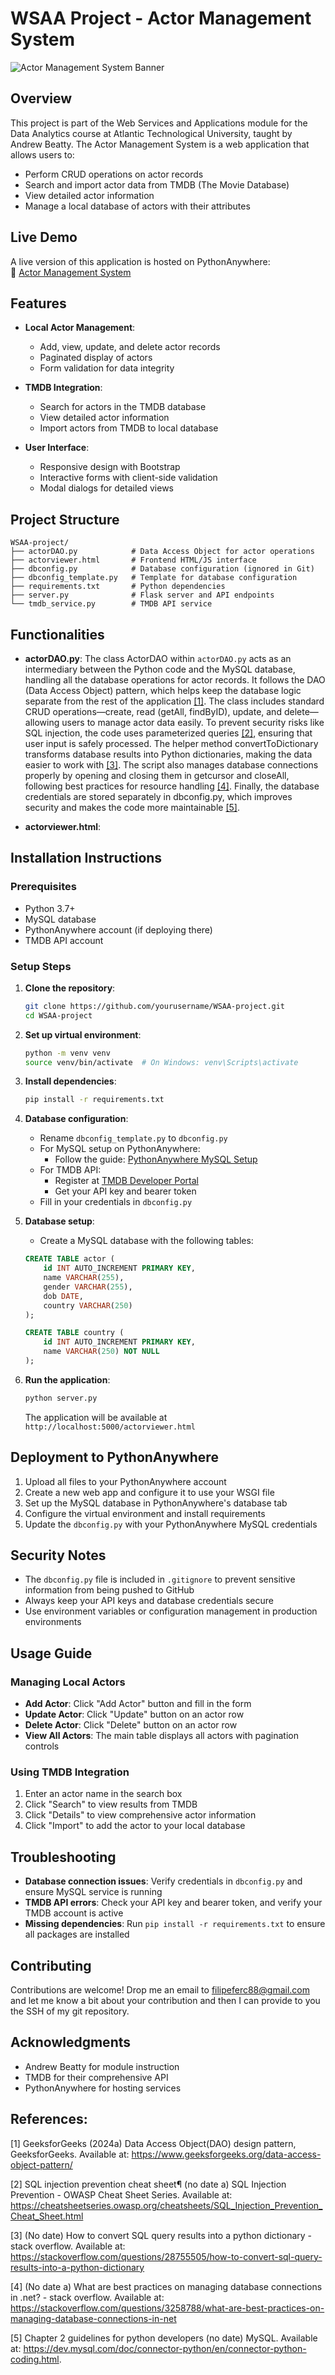 # WSAA Project - Actor Management System

![Actor Management System Banner](Images/Actor_Management_System_Screenshoot.png)

## Overview
This project is part of the Web Services and Applications module for the Data Analytics course at Atlantic Technological University, taught by Andrew Beatty. The Actor Management System is a web application that allows users to:

- Perform CRUD operations on actor records
- Search and import actor data from TMDB (The Movie Database)
- View detailed actor information
- Manage a local database of actors with their attributes

## Live Demo
A live version of this application is hosted on PythonAnywhere:  
🔗 [Actor Management System](https://filipekojak88.pythonanywhere.com/actorviewer.html)

## Features
- **Local Actor Management**:
  - Add, view, update, and delete actor records
  - Paginated display of actors
  - Form validation for data integrity

- **TMDB Integration**:
  - Search for actors in the TMDB database
  - View detailed actor information
  - Import actors from TMDB to local database

- **User Interface**:
  - Responsive design with Bootstrap
  - Interactive forms with client-side validation
  - Modal dialogs for detailed views

## Project Structure
```
WSAA-project/
├── actorDAO.py            # Data Access Object for actor operations
├── actorviewer.html       # Frontend HTML/JS interface
├── dbconfig.py            # Database configuration (ignored in Git)
├── dbconfig_template.py   # Template for database configuration
├── requirements.txt       # Python dependencies
├── server.py              # Flask server and API endpoints
└── tmdb_service.py        # TMDB API service
```

## Functionalities

- **actorDAO.py**: The class ActorDAO within `actorDAO.py` acts as an intermediary between the Python code and the MySQL database, handling all the database operations for actor records. It follows the DAO (Data Access Object) pattern, which helps keep the database logic separate from the rest of the application [[1]](#1). The class includes standard CRUD operations—create, read (getAll, findByID), update, and delete—allowing users to manage actor data easily. To prevent security risks like SQL injection, the code uses parameterized queries [[2]](#2), ensuring that user input is safely processed. The helper method convertToDictionary transforms database results into Python dictionaries, making the data easier to work with [[3]](#3). The script also manages database connections properly by opening and closing them in getcursor and closeAll, following best practices for resource handling [[4]](#4). Finally, the database credentials are stored separately in dbconfig.py, which improves security and makes the code more maintainable [[5]](#5).

- **actorviewer.html**: 


## Installation Instructions

### Prerequisites
- Python 3.7+
- MySQL database
- PythonAnywhere account (if deploying there)
- TMDB API account

### Setup Steps

1. **Clone the repository**:
   ```bash
   git clone https://github.com/yourusername/WSAA-project.git
   cd WSAA-project
   ```

2. **Set up virtual environment**:
   ```bash
   python -m venv venv
   source venv/bin/activate  # On Windows: venv\Scripts\activate
   ```

3. **Install dependencies**:
   ```bash
   pip install -r requirements.txt
   ```

4. **Database configuration**:
   - Rename `dbconfig_template.py` to `dbconfig.py`
   - For MySQL setup on PythonAnywhere:
     - Follow the guide: [PythonAnywhere MySQL Setup](https://help.pythonanywhere.com/pages/UsingMySQL/)
   - For TMDB API:
     - Register at [TMDB Developer Portal](https://developer.themoviedb.org/docs/getting-started)
     - Get your API key and bearer token
   - Fill in your credentials in `dbconfig.py`

5. **Database setup**:
   - Create a MySQL database with the following tables:
   ```sql
   CREATE TABLE actor (
       id INT AUTO_INCREMENT PRIMARY KEY,
       name VARCHAR(255),
       gender VARCHAR(255),
       dob DATE,
       country VARCHAR(250)
   );
   
   CREATE TABLE country (
       id INT AUTO_INCREMENT PRIMARY KEY,
       name VARCHAR(250) NOT NULL
   );
   ```

6. **Run the application**:
   ```bash
   python server.py
   ```
   The application will be available at `http://localhost:5000/actorviewer.html`

## Deployment to PythonAnywhere

1. Upload all files to your PythonAnywhere account
2. Create a new web app and configure it to use your WSGI file
3. Set up the MySQL database in PythonAnywhere's database tab
4. Configure the virtual environment and install requirements
5. Update the `dbconfig.py` with your PythonAnywhere MySQL credentials

## Security Notes
- The `dbconfig.py` file is included in `.gitignore` to prevent sensitive information from being pushed to GitHub
- Always keep your API keys and database credentials secure
- Use environment variables or configuration management in production environments

## Usage Guide

### Managing Local Actors
- **Add Actor**: Click "Add Actor" button and fill in the form
- **Update Actor**: Click "Update" button on an actor row
- **Delete Actor**: Click "Delete" button on an actor row
- **View All Actors**: The main table displays all actors with pagination controls

### Using TMDB Integration
1. Enter an actor name in the search box
2. Click "Search" to view results from TMDB
3. Click "Details" to view comprehensive actor information
4. Click "Import" to add the actor to your local database

## Troubleshooting
- **Database connection issues**: Verify credentials in `dbconfig.py` and ensure MySQL service is running
- **TMDB API errors**: Check your API key and bearer token, and verify your TMDB account is active
- **Missing dependencies**: Run `pip install -r requirements.txt` to ensure all packages are installed

## Contributing
Contributions are welcome! Drop me an email to filipeferc88@gmail.com and let me know a bit about your contribution and then I can provide to you the SSH of my git repository.

## Acknowledgments
- Andrew Beatty for module instruction
- TMDB for their comprehensive API
- PythonAnywhere for hosting services

## References:
 
<a id="1">[1]</a> GeeksforGeeks (2024a) Data Access Object(DAO) design pattern, GeeksforGeeks. Available at: https://www.geeksforgeeks.org/data-access-object-pattern/ 

<a id="2">[2]</a> SQL injection prevention cheat sheet¶ (no date a) SQL Injection Prevention - OWASP Cheat Sheet Series. Available at: https://cheatsheetseries.owasp.org/cheatsheets/SQL_Injection_Prevention_Cheat_Sheet.html

<a id="3">[3]</a> (No date) How to convert SQL query results into a python dictionary - stack overflow. Available at: https://stackoverflow.com/questions/28755505/how-to-convert-sql-query-results-into-a-python-dictionary

<a id="4">[4]</a> (No date a) What are best practices on managing database connections in .net? - stack overflow. Available at: https://stackoverflow.com/questions/3258788/what-are-best-practices-on-managing-database-connections-in-net 

<a id="5">[5]</a> Chapter 2 guidelines for python developers (no date) MySQL. Available at: https://dev.mysql.com/doc/connector-python/en/connector-python-coding.html. 

